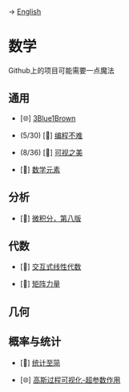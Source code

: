 -> [English](/SKILLSETS/MATH/math.md)
# 数学
Github上的项目可能需要一点魔法

## 通用
- [🌐] [3Blue1Brown](https://www.youtube.com/@3blue1brown)

- (5/30) [📗] [编程不难](https://github.com/Visualize-ML/Book1_Python-For-Beginners)
  
- (8/36) [📗] [可视之美](https://github.com/Visualize-ML/Book2_Beauty-of-Data-Visualization)

- [📗] [数学元素](https://github.com/Visualize-ML/Book3_Elements-of-Mathematics)

## 分析
- [📗] [微积分，第八版](https://dokumen.pub/qdownload/calculus-8thnbsped-128574)

## 代数
- [📗] [交互式线性代数](https://textbooks.math.gatech.edu/ila/)

- [📗] [矩阵力量](https://github.com/Visualize-ML/Book4_Power-of-Matrix)

## 几何

## 概率与统计
- [📗] [统计至简](https://github.com/Visualize-ML/Book5_Essentials-of-Probability-and-Statistics)

- [🌐] [高斯过程可视化-超参数作用](http://smlbook.org/GP/)